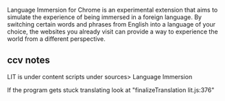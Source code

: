 Language Immersion for Chrome is an experimental extension that aims to simulate the experience of being immersed in a foreign language. By switching certain words and phrases from English into a language of your choice, the websites you already visit can provide a way to experience the world from a different perspective.


## ccv notes

LIT is under content scripts under sources> Language Immersion

If the program gets stuck translating look at "finalizeTranslation lit.js:376"
